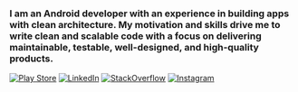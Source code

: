 <h3>I am an Android developer with an experience in building apps with clean architecture. My motivation and skills drive me to write clean and scalable code with a focus on delivering maintainable, testable, well-designed, and high-quality products.</h3>

[![Play Store](https://img.shields.io/badge/-PlayStore-ffffff?style=flat&logo=googleplay&logoColor=27ae60)](https://play.google.com/store/apps/details?id=com.moataz.afternoonhadeeth&hl=en&gl=US) [![LinkedIn](https://img.shields.io/badge/-LinkedIn-ffffff?style=flat&logo=linkedin&logoColor=0984e3)](https://www.linkedin.com/in/moataz-badawy) [![StackOverflow](https://img.shields.io/badge/-StackOverflow-ffffff?style=flat&logo=StackOverflow)](https://stackoverflow.com/users/13440404/moataz) [![Instagram](https://img.shields.io/badge/-Instagram-ffffff?style=flat&logo=Instagram)](https://www.instagram.com/thecoderui/?hl=en)
